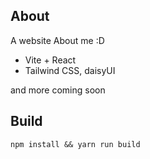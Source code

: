 ## About

A website About me :D

- Vite + React
- Tailwind CSS, daisyUI

and more coming soon

## Build

```shell
npm install && yarn run build
```
